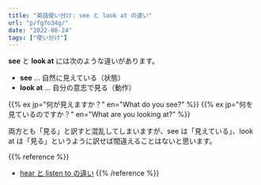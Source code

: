 ```yaml
---
title: "英語使い分け: see と look at の違い"
url: "p/fg7o34g/"
date: "2022-08-24"
tags: ["使い分け"]
---
```


__see__ と __look at__ には次のような違いがあります。

- __see__ ... 自然に見えている（状態）
- __look at__ ... 自分の意志で見る（動作）

{{% ex jp="何が見えますか？" en="What do you see?" %}}
{{% ex jp="何を見ているのですか？" en="What are you looking at?" %}}

両方とも「見る」と訳すと混乱してしまいますが、see は「見えている」、look at は「見る」というように訳せば間違えることはないと思います。

{{% reference %}}
- [hear と listen to の違い](/p/73cuipx/)
{{% /reference %}}

